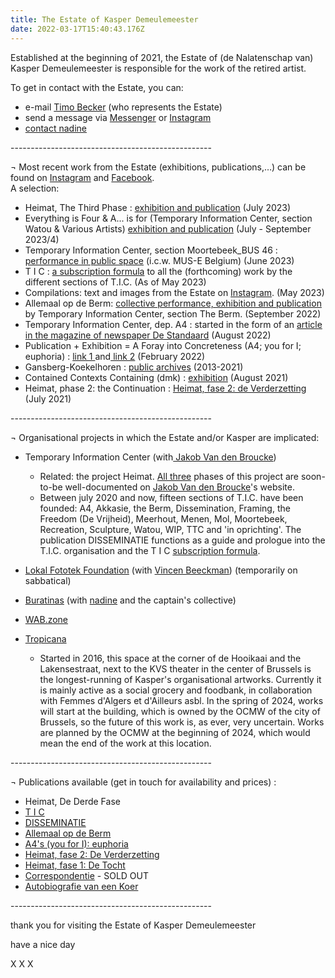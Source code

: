 ```yaml
---
title: The Estate of Kasper Demeulemeester
date: 2022-03-17T15:40:43.176Z
---
```

Established at the beginning of 2021, the Estate of (de Nalatenschap van) Kasper Demeulemeester is responsible for the work of the retired artist.

To get in contact with the Estate, you can:

* e-mail [Timo Becker](<mailto:       estate@kasperdemeulemeester.be>) (who represents the Estate)
* send a message via [Messenger](https://facebook.com/demeulemeesterkasper) or [Instagram](https:///instagram.com/kasperdemeulemeester)
* [contact nadine](https://index.nadine.be/artists/kasper-demeulemeester/)

\--------------------------------------------------

¬ Most recent work from the Estate (exhibitions, publications,…) can be found on [Instagram](https:///instagram.com/kasperdemeulemeester) and [Facebook](https://facebook.com/demeulemeesterkasper). \
   A selection: 

* Heimat, The Third Phase : [exhibition and publication](https://index.nadine.be/heimat-the-third-phase/) (July 2023)
* Everything is Four & A... is for (Temporary Information Center, section Watou & Various Artists) [exhibition and publication](https://index.nadine.be/various-artists-temporary-information-center-section-watou/) (July - September 2023/4)
* Temporary Information Center, section Moortebeek_BUS 46 : [performance in public space](https://www.instagram.com/p/Cti9jJLN4Ui/) (i.c.w. MUS-E Belgium) (June 2023)
* T I C : [a subscription formula](https://kasperdemeulemeester.be/t-i-c/)  to all the (forthcoming) work by the different sections of T.I.C. (As of May 2023)
* Compilations: text and images from the Estate on [Instagram](https://www.instagram.com/kasperdemeulemeester/). (May 2023)
* Allemaal op de Berm: [collective performance, exhibition and publication](https://jakobvandenbroucke.be/3-13/) by Temporary Information Center, section The Berm. (September 2022)
* Temporary Information Center, dep. A4 : started in the form of an [article in the magazine of newspaper De Standaard](https://vriendenvanbrussel.stackstorage.com/s/artikel_deStandaard) (August 2022)
* Publication + Exhibition = A Foray into Concreteness (A4; you for I; euphoria) : [link 1 ](https://jakobvandenbroucke.be/22-1/)and[ link 2](https://index.nadine.be/exhibition-publication-a-foray-into-concreteness-a4-you-for-i-euphoria/) (February 2022)
* Gansberg-Koekelhoren : [public archives](https://www.kasperdemeulemeester.be/create) (2013-2021)
* Contained Contexts Containing (dmk) : [exhibition](https://index.nadine.be/contained-contexts-containing-dmk/) (August 2021)
* Heimat, phase 2: the Continuation : [Heimat, fase 2: de Verderzetting](https://jakobvandenbroucke.be/2-21/) (July 2021)

\--------------------------------------------------

¬ Organisational projects in which the Estate and/or Kasper are implicated:

* Temporary Information Center (with[ Jakob Van den Broucke](https://www.jakobvandenbroucke.be))

  * Related: the project Heimat. [All three](https://jakobvandenbroucke.be/20-1/) phases of this project are soon-to-be well-documented on [Jakob Van den Broucke](https://www.jakobvandenbroucke.be)'s website.
  * Between july 2020 and now, fifteen sections of T.I.C. have been founded: A4, Akkasie, the Berm, Dissemination, Framing, the Freedom (De Vrijheid), Meerhout, Menen, Mol, Moortebeek, Recreation, Sculpture, Watou, WIP, TTC and 'in oprichting'.  The publication DISSEMINATIE functions as a guide and prologue into the T.I.C. organisation and the T I C [subscription formula](https://kasperdemeulemeester.be/t-i-c/).
* [Lokal Fototek Foundation](https://instagram.com/lokalfototekfoundation) (with [Vincen Beeckman](https://www.vincenbeeckman.be)) (temporarily on sabbatical)
* [Buratinas](https://index.nadine.be/family_tag/buratinas/) (with [nadine](https://nadine.be) and the captain's collective)
* [WAB.zone](http://wab.zone)
* [Tropicana](http://instagram.com/tropicanabxl)

  * Started in 2016, this space at the corner of de Hooikaai and the Lakensestraat, next to the KVS theater in the center of Brussels is the longest-running of Kasper's organisational artworks. Currently it is mainly active as a social grocery and foodbank, in collaboration with Femmes d'Algers et d'Ailleurs asbl. In the spring of 2024, works will start at the building, which is owned by the OCMW of the city of Brussels, so the future of this work is, as ever, very uncertain. Works are planned by the OCMW at the beginning of 2024, which would mean the end of the work at this location.

\--------------------------------------------------

¬ Publications available (get in touch for availability and prices) :

* [](https://vriendenvanbrussel.stackstorage.com/s/allemaalopdeberm_publicatie)Heimat, De Derde Fase[](https://kasperdemeulemeester.be/t-i-c/)
* [T I C ](https://kasperdemeulemeester.be/t-i-c/)
* [DISSEMINATIE](https://jakobvandenbroucke.be/t-i-c-a-d/)
* [Allemaal op de Berm](https://vriendenvanbrussel.stackstorage.com/s/allemaalopdeberm_publicatie)
* [A4's (you for I): euphoria](<* https://index.nadine.be/a4s-you-for-i-euphoria/>)
* [Heimat, fase 2: De Verderzetting ](https://index.nadine.be/de-verderzetting-periodical-of-the-project-heimat-2021/)
* [Heimat, fase 1: De Tocht](https://index.nadine.be/de-tocht-nr-1-summer-2020/)
* [Correspondentie](https://vriendenvanbrussel.stackstorage.com/s/corresp_trailer) - SOLD OUT 
* [Autobiografie van een Koer](https://www.instagram.com/p/BvmcixhADRo/) 

\--------------------------------------------------

thank you for visiting the Estate of Kasper Demeulemeester

have a nice day

X X X